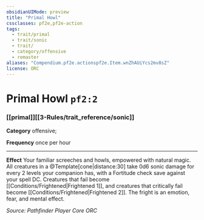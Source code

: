 ```yaml
---
obsidianUIMode: preview
title: "Primal Howl"
cssclasses: pf2e,pf2e-action
tags:
  - trait/primal
  - trait/sonic
  - trait/
  - category/offensive
  - remaster
aliases: "Compendium.pf2e.actionspf2e.Item.wnZhAUiYcs2mv8sZ"
license: ORC
---
```

# Primal Howl `pf2:2`

### [[primal]][[3-Rules/trait_reference/sonic]]

**Category** offensive; 




**Frequency** once per hour

* * *

**Effect** Your familiar screeches and howls, empowered with natural magic. All creatures in a @Template\[cone|distance:30\] take 0d6 sonic damage for every 2 levels your companion has, with a Fortitude check save against your spell DC. Creatures that fail become [[Conditions/Frightened|Frightened 1]], and creatures that critically fail become [[Conditions/Frightened|Frightened 2]]. The fright is an emotion, fear, and mental effect.

*Source: Pathfinder Player Core*
*ORC*